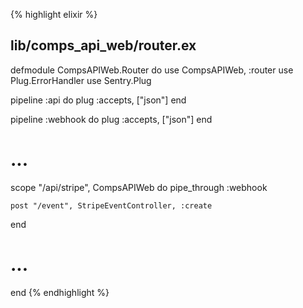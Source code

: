 {% highlight elixir %}
## lib/comps_api_web/router.ex

defmodule CompsAPIWeb.Router do
  use CompsAPIWeb, :router
  use Plug.ErrorHandler
  use Sentry.Plug

  pipeline :api do
    plug :accepts, ["json"]
  end

  pipeline :webhook do
    plug :accepts, ["json"]
  end

  # ...

  scope "/api/stripe", CompsAPIWeb do
    pipe_through :webhook

    post "/event", StripeEventController, :create
  end

  # ...

end
{% endhighlight %}
